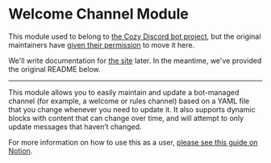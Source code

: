 # Welcome Channel Module

This module used to belong to [the Cozy Discord bot project](https://github.com/QuiltMC/cozy-discord), but the
original maintainers have [given their permission](https://github.com/QuiltMC/cozy-discord/issues/84) to move it here.

We'll write documentation for [the site](https://docs.kordex.dev) later.
In the meantime, we've provided the original README below.

---

This module allows you to easily maintain and update a bot-managed channel (for example, a welcome or rules channel)
based on a YAML file that you change whenever you need to update it. It also supports dynamic blocks with content that
can change over time, and will attempt to only update messages that haven’t changed.

For more information on how to use this as a
user, [please see this guide on Notion](https://flicker-report-d77.notion.site/Welcome-Channel-Spec-e091676daa4b48b9996c66aaab540fff?pvs=4).
